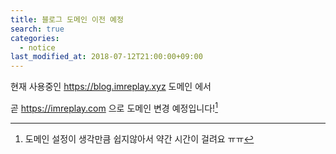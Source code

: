 ```yaml
---
title: 블로그 도메인 이전 예정
search: true
categories: 
  - notice
last_modified_at: 2018-07-12T21:00:00+09:00
---
```


현재 사용중인 https://blog.imreplay.xyz 도메인 에서

곧 https://imreplay.com 으로 도메인 변경 예정입니다![^1]

[^1]: 도메인 설정이 생각만큼 쉽지않아서 약간 시간이 걸려요 ㅠㅠ